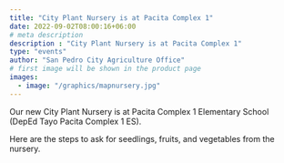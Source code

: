 ```yaml
---
title: "City Plant Nursery is at Pacita Complex 1"
date: 2022-09-02T08:00:16+06:00
# meta description
description : "City Plant Nursery is at Pacita Complex 1"
type: "events"
author: "San Pedro City Agriculture Office"
# first image will be shown in the product page
images:
  - image: "/graphics/mapnursery.jpg"
---
```



Our new City Plant Nursery is at Pacita Complex 1 Elementary School (DepEd Tayo Pacita Complex 1 ES).

Here are the steps to ask for seedlings, fruits, and vegetables from the nursery. 
